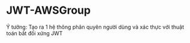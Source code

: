 # JWT-AWSGroup
Ý tưởng: Tạo ra 1 hệ thông phân quyên người dùng và xác thực với thuật toán bất đối xứng JWT
